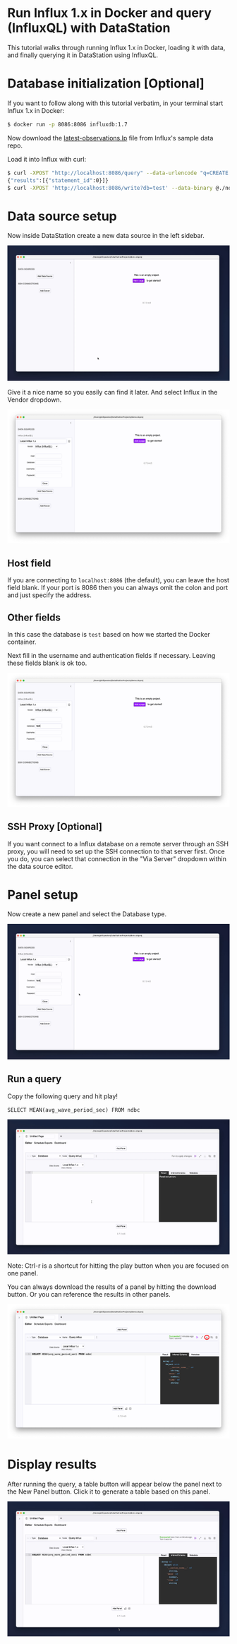 # Run Influx 1.x in Docker and query (InfluxQL) with DataStation

This tutorial walks through running Influx 1.x in Docker, loading it
with data, and finally querying it in DataStation using InfluxQL.

# Database initialization [Optional]

If you want to follow along with this tutorial verbatim, in your
terminal start Influx 1.x in Docker:

```bash
$ docker run -p 8086:8086 influxdb:1.7
```

Now download the
[latest-observations.lp](https://github.com/influxdata/influxdb2-sample-data/blob/master/noaa-ndbc-data/latest-observations.lp)
file from Influx's sample data repo.

Load it into Influx with curl:

```bash
$ curl -XPOST "http://localhost:8086/query" --data-urlencode "q=CREATE DATABASE test"
{"results":[{"statement_id":0}]}
$ curl -XPOST 'http://localhost:8086/write?db=test' --data-binary @./noaa-ndbc-data-sample.lp
```

# Data source setup

Now inside DataStation create a new data source in the left sidebar.

![Creating a new data source](/tutorials/create-data-source.gif)

Give it a nice name so you easily can find it later. And select Influx
in the Vendor dropdown.

![Creating a Influx data source](/tutorials/create-influx-data-source.png)

## Host field

If you are connecting to `localhost:8086` (the default), you can
leave the host field blank. If your port is 8086 then you can always
omit the colon and port and just specify the address.

## Other fields

In this case the database is `test` based on how we started the Docker
container.

Next fill in the username and authentication fields if
necessary. Leaving these fields blank is ok too.

![Filled Influx data source](/tutorials/influx-data-source-filled.png)

## SSH Proxy [Optional]

If you want connect to a Influx database on a remote server through an
SSH proxy, you will need to set up the SSH connection to that server
first. Once you do, you can select that connection in the "Via Server"
dropdown within the data source editor.

# Panel setup

Now create a new panel and select the Database type.

![Create database panel](/tutorials/create-influx-database-panel.gif)

## Run a query

Copy the following query and hit play!

```influxql
SELECT MEAN(avg_wave_period_sec) FROM ndbc
```

![Run Influx query](/tutorials/run-influx-query.gif)

Note: Ctrl-r is a shortcut for hitting the play button when you are
focused on one panel.

You can always download the results of a panel by hitting the download
button. Or you can reference the results in other panels.

![Download panel results](/tutorials/download-influx-panel-results.png)

# Display results

After running the query, a table button will appear below the panel
next to the New Panel button. Click it to generate a table based on
this panel.

![Render results](/tutorials/graph-influx-database-results.gif)
